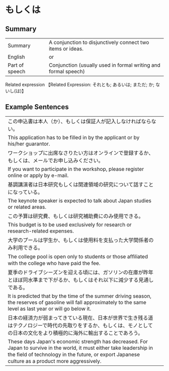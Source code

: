 # もしくは

## Summary

<table><tr>   <td>Summary<td>   <td>A conjunction to disjunctively connect two items or ideas.</td><tr><tr>   <td>English<td>   <td>or</td><tr><tr>   <td>Part of speech<td>   <td>Conjunction (usually used in formal writing and formal speech)</td><tr></table><tr>   <td>Related expression<td>   <td>【Related Expression: それとも; あるいは; まただ; か; ないし(は)】</td><tr></table></table>

## Example Sentences

<table><tr><td>この申込書は本人（か）、もしくは保証人が記入しなければならない。<td><tr><tr><td>This application has to be filled in by the applicant or by his/her guarantor.<td><tr><tr><td>ワークショップに出席なさりたい方はオンラインで登録するか、もしくは、メールでお申し込みください。<td><tr><tr><td>If you want to participate in the workshop, please register online or apply by e-mail.<td><tr><tr><td>基調講演者は日本研究もしくは関連領域の研究について話すことになっている。<td><tr><tr><td>The keynote speaker is expected to talk about Japan studies or related areas.<td><tr><tr><td>この予算は研究費、もしくは研究補助費にのみ使用できる。<td><tr><tr><td>This budget is to be used exclusively for research or research-related expenses.<td><tr><tr><td>大学のプールは学生か、もしくは使用料を支払った大学関係者のみ利用できる。<td><tr><tr><td>The college pool is open only to students or those afﬁliated with the college who have paid the fee.<td><tr><tr><td>夏季のドライブシーズンを迎える頃には、ガソリンの在庫が昨年とほぼ同水準まで下がるか、もしくはそれ以下に減少する見通しである。<td><tr><tr><td>It is predicted that by the time of the summer driving season, the reserves of gasoline will fall approximately to the same level as last year or will go below it.<td><tr><tr><td>日本の経済力が弱まってきている現在、日本が世界で生き残る道はテクノロジーで時代の先取りをするか、もしくは、モノとしての日本の文化をより積極的に海外に輸出することであろう。<td><tr><tr><td>These days Japan's economic strength has decreased. For Japan to survive in the world, it must either take leadership in the ﬁeld of technology in the future, or export Japanese culture as a product more aggressively.<td><tr></table>

